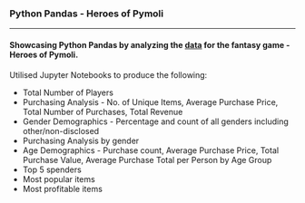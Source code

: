 <h3>Python Pandas - Heroes of Pymoli</h3>
<hr>
<h4>Showcasing Python Pandas by analyzing the <a href="https://github.com/foofx88/Python_Pandas_HeroesOfPymoli/blob/main/HeroesOfPymoli/Resources/purchase_data.csv">data</a> for the fantasy game - Heroes of Pymoli.</h4>

<p>Utilised Jupyter Notebooks to produce the following:</p>
<ul>
  <li>Total Number of Players</li>
  <li>Purchasing Analysis - No. of Unique Items, Average Purchase Price, Total Number of Purchases, Total Revenue</li>
  <li>Gender Demographics - Percentage and count of all genders including other/non-disclosed</li>
  <li>Purchasing Analysis by gender</li>
  <li>Age Demographics - Purchase count, Average Purchase Price, Total Purchase Value, Average Purchase Total per Person by Age Group</li>
  <li>Top 5 spenders</li>
  <li>Most popular items</li>
  <li>Most profitable items</li>
</ul>  


